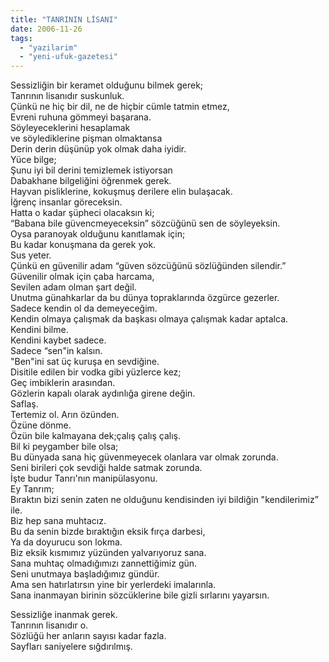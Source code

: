 ```yaml
---
title: "TANRININ LİSANI"
date: 2006-11-26
tags: 
  - "yazilarim"
  - "yeni-ufuk-gazetesi"
---
```


Sessizliğin bir keramet olduğunu bilmek gerek;  
Tanrının lisanıdır suskunluk.  
Çünkü ne hiç bir dil, ne de hiçbir cümle tatmin etmez,  
Evreni ruhuna gömmeyi başarana.  
Söyleyeceklerini hesaplamak  
ve söylediklerine pişman olmaktansa  
Derin derin düşünüp yok olmak daha iyidir.  
Yüce bilge;  
Şunu iyi bil derini temizlemek istiyorsan  
Dabakhane bilgeliğini öğrenmek gerek.  
Hayvan pisliklerine, kokuşmuş derilere elin bulaşacak.  
İğrenç insanlar göreceksin.  
Hatta o kadar şüpheci olacaksın ki;  
“Babana bile güvencmeyeceksin” sözcüğünü sen de söyleyeksin.  
Oysa paranoyak olduğunu kanıtlamak için;  
Bu kadar konuşmana da gerek yok.  
Sus yeter.  
Çünkü en güvenilir adam “güven sözcüğünü sözlüğünden silendir.”  
Güvenilir olmak için çaba harcama,  
Sevilen adam olman şart değil.  
Unutma günahkarlar da bu dünya topraklarında özgürce gezerler.  
Sadece kendin ol da demeyeceğim.  
Kendin olmaya çalışmak da başkası olmaya çalışmak kadar aptalca.  
Kendini bilme.  
Kendini kaybet sadece.  
Sadece “sen"in kalsın.  
"Ben"ini sat üç kuruşa en sevdiğine.  
Disitile edilen bir vodka gibi yüzlerce kez;  
Geç imbiklerin arasından.  
Gözlerin kapalı olarak aydınlığa girene değin.  
Saflaş.  
Tertemiz ol. Arın özünden.  
Özüne dönme.  
Özün bile kalmayana dek;çalış çalış çalış.  
Bil ki peygamber bile olsa;  
Bu dünyada sana hiç güvenmeyecek olanlara var olmak zorunda.  
Seni birileri çok sevdiği halde satmak zorunda.  
İşte budur Tanrı'nın manipülasyonu.  
Ey Tanrım;  
Bıraktın bizi senin zaten ne olduğunu kendisinden iyi bildiğin "kendilerimiz” ile.  
Biz hep sana muhtacız.  
Bu da senin bizde bıraktığın eksik fırça darbesi,  
Ya da doyurucu son lokma.  
Biz eksik kısmımız yüzünden yalvarıyoruz sana.  
Sana muhtaç olmadığımızı zannettiğimiz gün.  
Seni unutmaya başladığımız gündür.  
Ama sen hatırlatırsın yine bir yerlerdeki imalarınla.  
Sana inanmayan birinin sözcüklerine bile gizli sırlarını yayarsın.  
  
Sessizliğe inanmak gerek.  
Tanrının lisanıdır o.  
Sözlüğü her anların sayısı kadar fazla.  
Sayfları saniyelere sığdırılmış.
